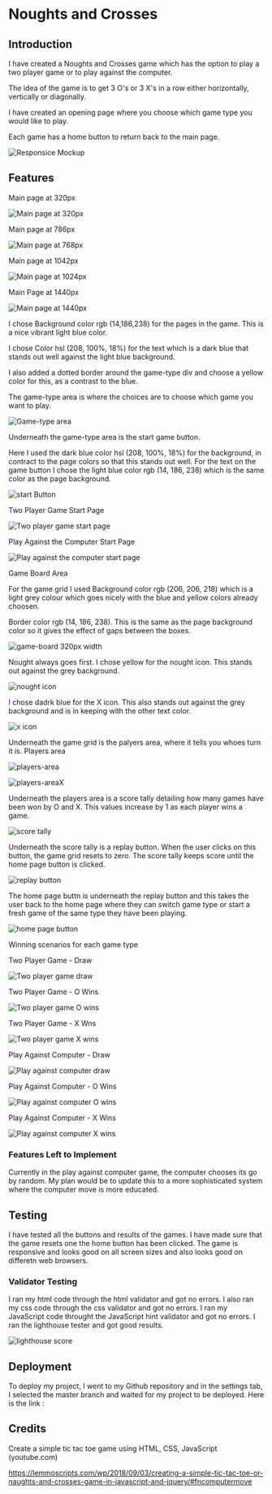 # Noughts and Crosses
## Introduction
I have created a Noughts and Crosses game which has the option to play a two player game or to play against the computer. 

The idea of the game is to get 3 O's or 3 X's in a row either horizontally, vertically or diagonally.

I have created an opening page where you choose which game type you would like to play.

Each game has a home button to return back to the main page.



![Responsice Mockup](assets/images/AmIResponsiveImage.png)

## Features 

Main page at 320px 

![Main page at 320px](assets/images/mainPage.png)

Main page at 786px 

![Main page at 768px](assets/images/mainPage768px.png)

Main page at 1042px

![Main page at 1024px](assets/images/mainPage1024px.png)

Main Page at 1440px

![Main page at 1440px](assets/images/mainPage1440px.png)

I chose Background color rgb (14,186,238) for the pages in the game. This is a nice vibrant light blue color.

I chose Color hsl (208, 100%, 18%) for the text which is a dark blue that stands out well against the light blue background.

I also added a dotted border around the game-type div and choose a yellow color for this, as a contrast to the blue.

The game-type area is where the choices are to choose which game you want to play.

![Game-type area](assets/images/game-type-area.png)

Underneath the game-type area is the start game button.

Here I used the dark blue color hsl (208, 100%, 18%) for the background, in contract to the page colors so that this stands out well. For the text on the game button I chose the light blue color rgb (14, 186, 238) which is the same color as the page background.

![start Button](assets/images/startButton.png)

Two Player Game Start Page

![Two player game start page](assets/images/TwoPlayerGameStartPage.png)

Play Against the Computer Start Page

![Play against the computer start page](assets/images/playAgainstPcStartPage.png)

Game Board Area

For the game grid I used Background color rgb (206, 206, 218) which is a light grey colour which goes nicely with the blue and yellow colors already choosen.

Border color rgb (14, 186, 238). This is the same as the page background color so it gives the effect of gaps between the boxes.

![game-board 320px width](assets/images/game-board-320px.png)

Nought always goes first. I chose yellow for the nought icon. This stands out against the grey background.

![nought icon](assets/images/yellowO.png)

I chose dadrk blue for the X icon. This also stands out against the grey background and is in keeping with the other text color.

![x icon](assets/images/blueX.png)

Underneath the game grid is the palyers area, where it tells you whoes turn it is.
Players area

![players-area](assets/images/players-area.png)

![players-areaX](assets/images/players-areaX.png)

Underneath the players area is a score tally detailing how many games have been won by O and X.
This values increase by 1 as each player wins a game.

![score tally](assets/images/score-tally.png)

Underneath the score tally is a replay button. When the user clicks on this button, the game grid resets to zero.
The score tally keeps score until the home page button is clicked.

![replay button](assets/images/replayButton.png)

The home page buttn is underneath the replay button and this takes the user back to the home page where they can switch game type or start a fresh game of the same type they have been playing.

![home page button](assets/images/homePagebtn.png)

Winning scenarios for each game type

Two Player Game - Draw

![Two player game draw](assets/images/twoPlayerGameDraw.png)

Two Player Game - O Wins

![Two player game O wins](assets/images/twoPlayerGameOwins.png)

Two Player Game - X Wns

![Two player game X wins](assets/images/twoPlayerGameXwins.png)

Play Against Computer - Draw

![Play against computer draw](assets/images/playAgainstPcDraw.png)

Play Against Computer - O Wins

![Play against computer O wins](assets/images/playAgainstPcOwins.png)

Play Against Computer - X Wins

![Play against computer X wins](assets/images/playAgainstPcXwins.png)



### Features Left to Implement

Currently in the play against computer game, the computer chooses its go by random. My plan would be to update this to a more sophisticated system where the computer move is more educated.


## Testing 

I have tested all the buttons and results of the games. I have made sure that the game resets one the home button has been clicked.
The game is responsive and looks good on all screen sizes and also looks good on differetn web browsers.

### Validator Testing 

I ran my html code through the html validator and got no errors. 
I also ran my css code through the css validator and got no errors.
I ran my JavaScript code throught the JavaScript hint validator and got no errors.
I ran the lighthouse tester and got good results.

![lighthouse score](assets/images/LighthouseScore.png)

## Deployment

To deploy my project, I went to my Github repository and in the settings tab, I selected the master branch and waited for my project to be deployed.
Here is the link : 


## Credits 

Create a simple tic tac toe game using HTML, CSS, JavaScript (youtube.com)

https://lemmoscripts.com/wp/2018/09/03/creating-a-simple-tic-tac-toe-or-naughts-and-crosses-game-in-javascript-and-jquery/#fncomputermove










